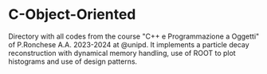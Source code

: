 # C-Object-Oriented
Directory with all codes from the course "C++ e Programmazione a Oggetti" of P.Ronchese A.A. 2023-2024 at @unipd. It implements a particle decay reconstruction with dynamical memory handling, use of ROOT to plot histograms and use of design patterns.
